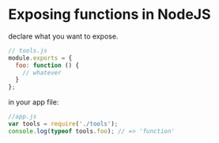 # Exposing functions in NodeJS

declare what you want to expose.

```js
// tools.js
module.exports = {
  foo: function () {
    // whatever
  }
};
```
in your app file:

```js
//app.js
var tools = require('./tools');
console.log(typeof tools.foo); // => 'function'
```